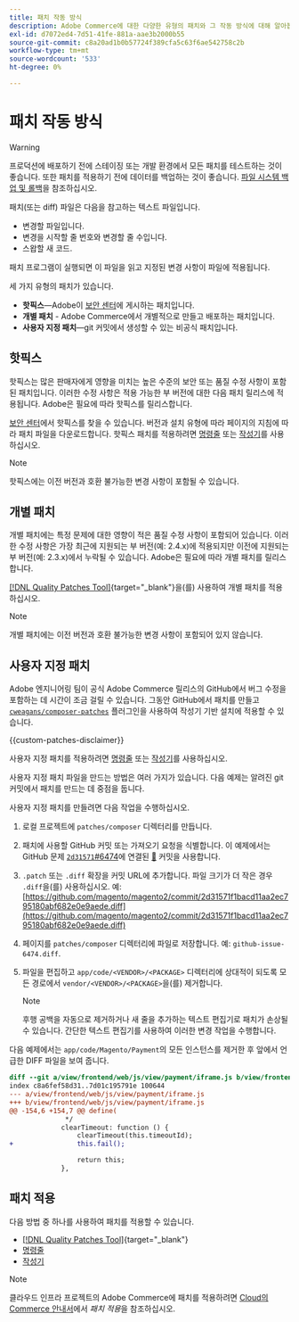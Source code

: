 ```yaml
---
title: 패치 작동 방식
description: Adobe Commerce에 대한 다양한 유형의 패치와 그 작동 방식에 대해 알아봅니다.
exl-id: d7072ed4-7d51-41fe-881a-aae3b2000b55
source-git-commit: c8a20ad1b0b57724f389cfa5c63f6ae542758c2b
workflow-type: tm+mt
source-wordcount: '533'
ht-degree: 0%

---
```


# 패치 작동 방식

>[!WARNING]
>
>프로덕션에 배포하기 전에 스테이징 또는 개발 환경에서 모든 패치를 테스트하는 것이 좋습니다. 또한 패치를 적용하기 전에 데이터를 백업하는 것이 좋습니다. [파일 시스템 백업 및 롤백](../../installation/tutorials/backup.md)을 참조하십시오.

패치(또는 diff) 파일은 다음을 참고하는 텍스트 파일입니다.

- 변경할 파일입니다.
- 변경을 시작할 줄 번호와 변경할 줄 수입니다.
- 스왑할 새 코드.

패치 프로그램이 실행되면 이 파일을 읽고 지정된 변경 사항이 파일에 적용됩니다.

세 가지 유형의 패치가 있습니다.

- **핫픽스**—Adobe이 [보안 센터](https://magento.com/security/patches)에 게시하는 패치입니다.
- **개별 패치** - Adobe Commerce에서 개별적으로 만들고 배포하는 패치입니다.
- **사용자 지정 패치**—git 커밋에서 생성할 수 있는 비공식 패치입니다.

## 핫픽스

핫픽스는 많은 판매자에게 영향을 미치는 높은 수준의 보안 또는 품질 수정 사항이 포함된 패치입니다. 이러한 수정 사항은 적용 가능한 부 버전에 대한 다음 패치 릴리스에 적용됩니다. Adobe은 필요에 따라 핫픽스를 릴리스합니다.

[보안 센터](https://magento.com/security/patches)에서 핫픽스를 찾을 수 있습니다. 버전과 설치 유형에 따라 페이지의 지침에 따라 패치 파일을 다운로드합니다. 핫픽스 패치를 적용하려면 [명령줄](../patches/apply.md#) 또는 [작성기](../patches/apply.md)를 사용하십시오.

>[!NOTE]
>
>핫픽스에는 이전 버전과 호환 불가능한 변경 사항이 포함될 수 있습니다.

## 개별 패치

개별 패치에는 특정 문제에 대한 영향이 적은 품질 수정 사항이 포함되어 있습니다. 이러한 수정 사항은 가장 최근에 지원되는 부 버전(예: 2.4.x)에 적용되지만 이전에 지원되는 부 버전(예: 2.3.x)에서 누락될 수 있습니다. Adobe은 필요에 따라 개별 패치를 릴리스합니다.

[[!DNL Quality Patches Tool]](https://experienceleague.adobe.com/tools/commerce-quality-patches/index.html?lang=ko){target="_blank"}을(를) 사용하여 개별 패치를 적용하십시오.

>[!NOTE]
>
>개별 패치에는 이전 버전과 호환 불가능한 변경 사항이 포함되어 있지 않습니다.

## 사용자 지정 패치

Adobe 엔지니어링 팀이 공식 Adobe Commerce 릴리스의 GitHub에서 버그 수정을 포함하는 데 시간이 조금 걸릴 수 있습니다. 그동안 GitHub에서 패치를 만들고 [`cweagans/composer-patches`](https://github.com/cweagans/composer-patches/) 플러그인을 사용하여 작성기 기반 설치에 적용할 수 있습니다.

{{custom-patches-disclaimer}}

사용자 지정 패치를 적용하려면 [명령줄](apply.md#command-line) 또는 [작성기](apply.md#composer)를 사용하십시오.

사용자 지정 패치 파일을 만드는 방법은 여러 가지가 있습니다. 다음 예제는 알려진 git 커밋에서 패치를 만드는 데 중점을 둡니다.

사용자 지정 패치를 만들려면 다음 작업을 수행하십시오.

1. 로컬 프로젝트에 `patches/composer` 디렉터리를 만듭니다.
1. 패치에 사용할 GitHub 커밋 또는 가져오기 요청을 식별합니다. 이 예제에서는 GitHub 문제 [`2d31571`#6474](https://github.com/magento/magento2/commit/2d31571f1bacd11aa2ec795180abf682e0e9aede)에 연결된 [&#128279;](https://github.com/magento/magento2/issues/6474) 커밋을 사용합니다.
1. `.patch` 또는 `.diff` 확장을 커밋 URL에 추가합니다. 파일 크기가 더 작은 경우 `.diff`을(를) 사용하십시오. 예: [https://github.com/magento/magento2/commit/2d31571f1bacd11aa2ec795180abf682e0e9aede.diff](https://github.com/magento/magento2/commit/2d31571f1bacd11aa2ec795180abf682e0e9aede.diff)
1. 페이지를 `patches/composer` 디렉터리에 파일로 저장합니다. 예: `github-issue-6474.diff`.
1. 파일을 편집하고 `app/code/<VENDOR>/<PACKAGE>` 디렉터리에 상대적이 되도록 모든 경로에서 `vendor/<VENDOR>/<PACKAGE>`을(를) 제거합니다.

   >[!NOTE]
   >
   >후행 공백을 자동으로 제거하거나 새 줄을 추가하는 텍스트 편집기로 패치가 손상될 수 있습니다. 간단한 텍스트 편집기를 사용하여 이러한 변경 작업을 수행합니다.

다음 예제에서는 `app/code/Magento/Payment`의 모든 인스턴스를 제거한 후 앞에서 언급한 DIFF 파일을 보여 줍니다.

```diff
diff --git a/view/frontend/web/js/view/payment/iframe.js b/view/frontend/web/js/view/payment/iframe.js
index c8a6fef58d31..7d01c195791e 100644
--- a/view/frontend/web/js/view/payment/iframe.js
+++ b/view/frontend/web/js/view/payment/iframe.js
@@ -154,6 +154,7 @@ define(
              */
             clearTimeout: function () {
                 clearTimeout(this.timeoutId);
+                this.fail();

                 return this;
             },
```

## 패치 적용

다음 방법 중 하나를 사용하여 패치를 적용할 수 있습니다.

- [[!DNL Quality Patches Tool]](https://experienceleague.adobe.com/tools/commerce-quality-patches/index.html?lang=ko){target="_blank"}
- [명령줄](/help/upgrade/patches/apply.md#command-line)
- [작성기](/help/upgrade/patches/apply.md#composer)

>[!NOTE]
>
>클라우드 인프라 프로젝트의 Adobe Commerce에 패치를 적용하려면 [Cloud의 Commerce 안내서](https://experienceleague.adobe.com/docs/commerce-cloud-service/user-guide/develop/upgrade/apply-patches.html?lang=ko)에서 _패치 적용_&#x200B;을 참조하십시오.
